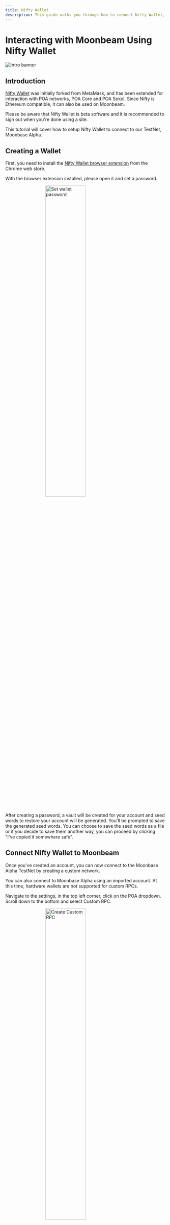 ```yaml
---
title: Nifty Wallet
description: This guide walks you through how to connect Nifty Wallet, a browser-based wallet that works with Ethereum, to Moonbeam.
---
```


# Interacting with Moonbeam Using Nifty Wallet
 
![Intro banner](/images/nifty/nifty-banner.png)

## Introduction

[Nifty Wallet](https://www.poa.network/for-users/nifty-wallet) was initially forked from MetaMask, and has been extended for interaction with POA networks, POA Core and POA Sokol. Since Nifty is Ethereum compatible, it can also be used on Moonbeam. 

Please be aware that Nifty Wallet is beta software and it is recommended to sign out when you're done using a site.

This tutorial will cover how to setup Nifty Wallet to connect to our TestNet, Moonbase Alpha.

## Creating a Wallet

First, you need to install the [Nifty Wallet browser extension](https://chrome.google.com/webstore/detail/nifty-wallet/jbdaocneiiinmjbjlgalhcelgbejmnid?hl=en) from the Chrome web store.

With the browser extension installed, please open it and set a password.

<img src="/images/nifty/nifty-images-1.png" alt="Set wallet password" style="width: 50%; display: block; margin-left: auto; margin-right: auto;" />

After creating a password, a vault will be created for your account and seed words to restore your account will be generated. You'll be prompted to save the generated seed words. You can choose to save the seed words as a file or if you decide to save them another way, you can proceed by clicking "I've copied it somewhere safe". 

## Connect Nifty Wallet to Moonbeam

Once you've created an account, you can now connect to the Moonbase Alpha TestNet by creating a custom network. 

You can also connect to Moonbase Alpha using an imported account. At this time, hardware wallets are not supported for custom RPCs. 

Navigate to the settings, in the top left corner, click on the POA dropdown. Scroll down to the bottom and select Custom RPC.
  
<img src="/images/nifty/nifty-images-2.png" alt="Create Custom RPC" style="width: 50%; display: block; margin-left: auto; margin-right: auto;" />

Enter the RPC URL for Moonbeam in the New RPC URL Field:

=== "Moonbeam Development Node"

    ```
      {{ networks.development.rpc_url }}
    ```
    
=== "Moonbase Alpha"

    ```
      {{ networks.moonbase.rpc_url }}
    ```

=== "Moonriver"

    ```
      {{ networks.moonriver.rpc_url }}
    ```


Then click "Save".

<img src="/images/nifty/nifty-images-3.png" alt="Connect to Moonbase Alpha" style="width: 50%; display: block; margin-left: auto; margin-right: auto;" />

The current RPC should change to the Moonbase Alpha RPC URL, and in the top left corner you'll see the network has changed to "Private Network".

<img src="/images/nifty/nifty-images-4.png" alt="Wallet Connected to Moonbase Alpha" style="width: 50%; display: block; margin-left: auto; margin-right: auto;" />

And that is it, you now have Nifty Wallet connected to the Moonbase Alpha TestNet!

## Using Nifty Wallet

Nifty Wallet serves as a Web3 provider in tools such as [Remix](/integrations/remix/). By having Nifty Wallet connected to Moonbase Alpha, you can deploy contracts as you would like using MetaMask, signing the transactions with Nifty instead. 

For example, in Remix, when deploying a smart contract, make sure you select the "Injected Web3" option in the "Environment" menu. If you have Nifty Wallet connected, you will see the TestNet chain ID just below the box (_1287_) and your Nifty Wallet account injected into Remix as well. When sending a transaction, you should see a similar pop-up from Nifty:

<img src="/images/nifty/nifty-images-5.png" alt="Nifty sign transaction" style="width: 50%; display: block; margin-left: auto; margin-right: auto;" />

Ensure you have DEV tokens in your account and, if necessary, head to the [faucet](/getting-started/moonbase/faucet/) to obtain some tokens. By clicking on "Submit," you are signing this transaction, and the contract will be deployed to the Moonbase Alpha TestNet.

!!! note
    Please note that although your account balance shows ETH, it is not real ETH, and just DEV tokens. 

The transaction will be displayed under the "Sent" tab.

<img src="/images/nifty/nifty-images-6.png" alt="Nifty confirmed transaction" style="width: 50%; display: block; margin-left: auto; margin-right: auto;" />

## Create a New Account

To create a new account, click the user icon in the top right corner and select "Create Account".

<img src="/images/nifty/nifty-images-7.png" alt="Nifty create an account" style="width: 50%; display: block; margin-left: auto; margin-right: auto;" />

A new account will be created and you'll be switched to the new account.

<img src="/images/nifty/nifty-images-8.png" alt="Nifty create an account" style="width: 50%; display: block; margin-left: auto; margin-right: auto;" />

## Import an Account

To create a new wallet, click the user icon in the top right corner and select "Import Account".

<img src="/images/nifty/nifty-images-9.png" alt="Nifty import an account" style="width: 50%; display: block; margin-left: auto; margin-right: auto;" />

Next, select the type of import from the dropdown and enter the necessary details to import your account. For example, if you choose to import with a private key, paste your private key in the input field and click "Import".

<img src="/images/nifty/nifty-images-10.png" alt="MathWallet private key or mnemonic import" style="width: 50%; display: block; margin-left: auto; margin-right: auto;" />

Your account will be imported and you'll be switched to the imported account.

<img src="/images/nifty/nifty-images-11.png" alt="Nifty create an account" style="width: 50%; display: block; margin-left: auto; margin-right: auto;" />

